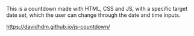 This is a countdown made with HTML, CSS and JS, with a specific target date set, which the user can change through the date and time inputs.

https://davidhdm.github.io/js-countdown/
